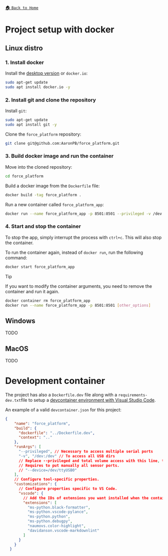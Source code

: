 [:house: `Back to Home`](../home.md)

# Project setup with docker

## Linux distro

### 1. Install docker

Install the [desktop version](https://www.docker.com/products/docker-desktop/) or `docker.io`:

```bash
sudo apt-get update
sudo apt install docker.io -y
```

### 2. Install git and clone the repository

Install `git`:

```bash
sudo apt-get update
sudo apt install git -y
```

Clone the `force_platform` repository:

```bash
git clone git@github.com:AaronPB/force_platform.git
```

### 3. Build docker image and run the container

Move into the cloned repository:

```bash
cd force_platform
```

Build a docker image from the `Dockerfile` file:

```bash
docker build -tag force_platform .
```

Run a new container called `force_platform_app`:

```bash
docker run --name force_platform_app -p 8501:8501 --privileged -v /dev:/dev force_platform
```

### 4. Start and stop the container

To stop the app, simply interrupt the process with `ctrl+c`. This will also stop the container.

To run the container again, instead of `docker run`, run the following command:

```bash
docker start force_platform_app
```

> [!TIP]
> If you want to modify the container arguments, you need to remove the container and run it again.
>
> ```bash
> docker container rm force_platform_app
> docker run --name force_platform_app -p 8501:8501 [other_options]
> ```

## Windows

TODO

## MacOS

TODO

# Development container

The project has also a `Dockerfile.dev` file along with a `requirements-dev.txt`file to setup a [devcontainer environment with Visual Studio Code](https://code.visualstudio.com/docs/devcontainers/containers).

An example of a valid `devcontainer.json` for this project:

```json
{
    "name": "force_platform",
    "build": {
      "dockerfile": "../Dockerfile.dev",
      "context": ".."
    },
    "runArgs": [
      "--privileged", // Necessary to access multiple serial ports
      "-v", "/dev:/dev" // To access all USB dirs
      // Replace --privileged and total volume access with this line, to put only specific routes.
      // Requires to put manually all sensor ports.
      // "--device=/dev/ttyUSB0"
    ],
    // Configure tool-specific properties.
    "customizations": {
      // Configure properties specific to VS Code.
      "vscode": {        
        // Add the IDs of extensions you want installed when the container is created.
        "extensions": [
          "ms-python.black-formatter",
          "ms-python.vscode-pylance",
          "ms-python.python",
          "ms-python.debugpy",
          "naumovs.color-highlight",
          "davidanson.vscode-markdownlint"
        ]
      }
    }
  }
```
